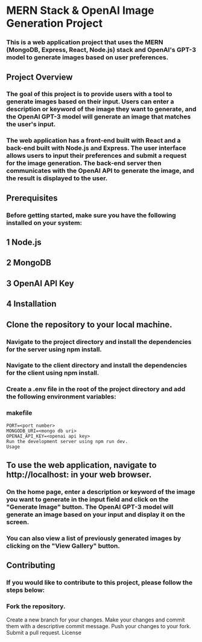 # MERN Stack & OpenAI Image Generation Project

### This is a web application project that uses the MERN (MongoDB, Express, React, Node.js) stack and OpenAI's GPT-3 model to generate images based on user preferences.

## Project Overview

### The goal of this project is to provide users with a tool to generate images based on their input. Users can enter a description or keyword of the image they want to generate, and the OpenAI GPT-3 model will generate an image that matches the user's input.

### The web application has a front-end built with React and a back-end built with Node.js and Express. The user interface allows users to input their preferences and submit a request for the image generation. The back-end server then communicates with the OpenAI API to generate the image, and the result is displayed to the user.

## Prerequisites

### Before getting started, make sure you have the following installed on your system:

## 1 Node.js
## 2 MongoDB
## 3 OpenAI API Key
## 4 Installation

## Clone the repository to your local machine.
### Navigate to the project directory and install the dependencies for the server using npm install.
### Navigate to the client directory and install the dependencies for the client using npm install.
### Create a .env file in the root of the project directory and add the following environment variables:
### makefile

```console 
PORT=<port number>
MONGODB_URI=<mongo db uri>
OPENAI_API_KEY=<openai api key>
Run the development server using npm run dev.
Usage
```

## To use the web application, navigate to http://localhost:<port number> in your web browser.

### On the home page, enter a description or keyword of the image you want to generate in the input field and click on the "Generate Image" button. The OpenAI GPT-3 model will generate an image based on your input and display it on the screen.

### You can also view a list of previously generated images by clicking on the "View Gallery" button.

## Contributing

### If you would like to contribute to this project, please follow the steps below:

### Fork the repository.
Create a new branch for your changes.
Make your changes and commit them with a descriptive commit message.
Push your changes to your fork.
Submit a pull request.
License





